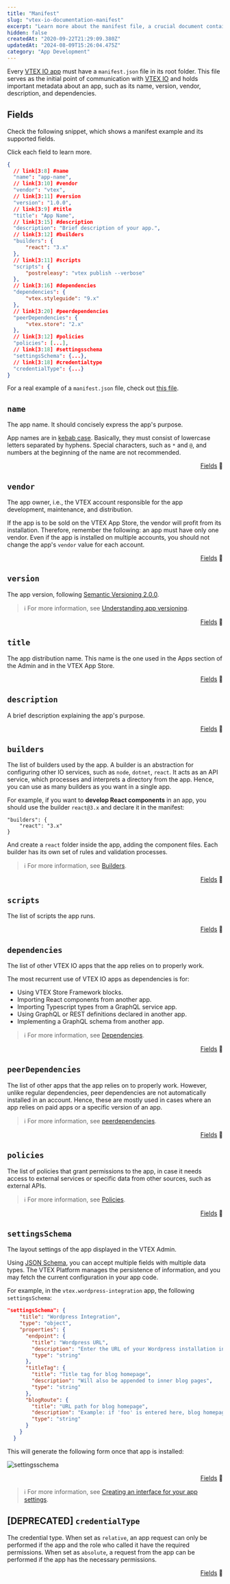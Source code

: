 ```yaml
---
title: "Manifest"
slug: "vtex-io-documentation-manifest"
excerpt: "Learn more about the manifest file, a crucial document containing metadata that defines and shapes the core attributes and functionalities of a VTEX IO app."
hidden: false
createdAt: "2020-09-22T21:29:09.380Z"
updatedAt: "2024-08-09T15:26:04.475Z"
category: "App Development"
---
```


Every [VTEX IO app](https://developers.vtex.com/docs/guides/vtex-io-documentation-what-is-a-vtex-app) must have a `manifest.json` file in its root folder. This file serves as the initial point of communication with [VTEX IO](https://developers.vtex.com/docs/guides/vtex-io-documentation-what-is-vtex-io) and holds important metadata about an app, such as its name, version, vendor, description, and dependencies.

## Fields

Check the following snippet, which shows a manifest example and its supported fields.

Click each field to learn more.

```json manifest.json
{
  // link[3:8] #name
  "name": "app-name",
  // link[3:10] #vendor
  "vendor": "vtex",
  // link[3:11] #version
  "version": "1.0.0",
  // link[3:9] #title
  "title": "App Name",
  // link[3:15] #description
  "description": "Brief description of your app.",
  // link[3:12] #builders
  "builders": {
      "react": "3.x"
  },
  // link[3:11] #scripts
  "scripts": {
      "postreleasy": "vtex publish --verbose"
  },
  // link[3:16] #dependencies
  "dependencies": {
      "vtex.styleguide": "9.x"
  },
  // link[3:20] #peerdependencies
  "peerDependencies": {
      "vtex.store": "2.x"
  },
  // link[3:12] #policies
  "policies": [...],
  // link[3:18] #settingsschema
  "settingsSchema": {...},
  // link[3:18] #credentialtype
  "credentialType": {...}
}
```

For a real example of a `manifest.json` file, check out [this file](https://github.com/vtex-apps/store-theme/blob/master/manifest.json).

## `name`

The app name. It should concisely express the app's purpose.

App names are in [kebab case](https://en.wiktionary.org/wiki/kebab_case). Basically, they must consist of lowercase letters separated by hyphens. Special characters, such as `*` and `@`, and numbers at the beginning of the name are not recommended.

<div style="text-align: right"><a href="#fields">Fields</a> 🔼</div>

## `vendor`

The app owner, i.e., the VTEX account responsible for the app development, maintenance, and distribution.

If the app is to be sold on the VTEX App Store, the vendor will profit from its installation. Therefore, remember the following: an app must have only one vendor. Even if the app is installed on multiple accounts, you should not change the app's `vendor` value for each account.

<div style="text-align: right"><a href="#fields">Fields</a> 🔼</div>

## `version`

The app version, following [Semantic Versioning 2.0.0](https://semver.org/).

> ℹ️ For more information, see [Understanding app versioning](https://developers.vtex.com/docs/guides/vtex-io-documentation-releasing-a-new-app-version#understanding-app-versioning).

<div style="text-align: right"><a href="#fields">Fields</a> 🔼</div>

## `title`

The app distribution name. This name is the one used in the Apps section of the Admin and in the VTEX App Store.

<div style="text-align: right"><a href="#fields">Fields</a> 🔼</div>

## `description`

A brief description explaining the app's purpose.

<div style="text-align: right"><a href="#fields">Fields</a> 🔼</div>

## `builders`

The list of builders used by the app. A builder is an abstraction for configuring other IO services, such as `node`, `dotnet`, `react`. It acts as an API service, which processes and interprets a directory from the app. Hence, you can use as many builders as you want in a single app.

For example, if you want to **develop React components** in an app, you should use the builder `react@3.x` and declare it in the manifest:

```
"builders": {
    "react": "3.x"    
}
```

And create a `react` folder inside the app, adding the component files. Each builder has its own set of rules and validation processes.

> ℹ️ For more information, see [Builders](https://developers.vtex.com/docs/guides/vtex-io-documentation-builders).

<div style="text-align: right"><a href="#fields">Fields</a> 🔼</div>

## `scripts`

The list of scripts the app runs.

<div style="text-align: right"><a href="#fields">Fields</a> 🔼</div>

## `dependencies`

The list of other VTEX IO apps that the app relies on to properly work.

The most recurrent use of VTEX IO apps as dependencies is for:

- Using VTEX Store Framework blocks.
- Importing React components from another app.
- Importing Typescript types from a GraphQL service app.
- Using GraphQL or REST definitions declared in another app.
- Implementing a GraphQL schema from another app.

> ℹ️ For more information, see [Dependencies](https://developers.vtex.com/docs/guides/vtex-io-documentation-dependencies/).

<div style="text-align: right"><a href="#fields">Fields</a> 🔼</div>

## `peerDependencies`

The list of other apps that the app relies on to properly work. However, unlike regular dependencies, peer dependencies are not automatically installed in an account. Hence, these are mostly used in cases where an app relies on paid apps or a specific version of an app.

> ℹ️ For more information, see [peerdependencies](https://developers.vtex.com/docs/guides/vtex-io-documentation-peerdependencies/).

<div style="text-align: right"><a href="#fields">Fields</a> 🔼</div>

## `policies`

The list of policies that grant permissions to the app, in case it needs access to external services or specific data from other sources, such as external APIs.

> ℹ️ For more information, see [Policies](https://developers.vtex.com/docs/guides/vtex-io-documentation-policies/).

<div style="text-align: right"><a href="#fields">Fields</a> 🔼</div>

## `settingsSchema`

The layout settings of the app displayed in the VTEX Admin.

Using [JSON Schema](https://json-schema.org/), you can accept multiple fields with multiple data types. The VTEX Platform manages the persistence of information, and you may fetch the current configuration in your app code.

For example, in the `vtex.wordpress-integration` app, the following `settingsSchema`:

```json
"settingsSchema": {
    "title": "Wordpress Integration",
    "type": "object",
    "properties": {
      "endpoint": {
        "title": "Wordpress URL",
        "description": "Enter the URL of your Wordpress installation in the form http://www.example.com/",
        "type": "string"
      },
      "titleTag": {
        "title": "Title tag for blog homepage",
        "description": "Will also be appended to inner blog pages",
        "type": "string"
      },
      "blogRoute": {
        "title": "URL path for blog homepage",
        "description": "Example: if 'foo' is entered here, blog homepage will be at http://www.yoursite.com/foo . Make sure routes in your store-theme match this setting. If left blank, default is 'blog'",
        "type": "string"
      }
    }
  }
```

This will generate the following form once that app is installed:

![settingsschema](https://cdn.jsdelivr.net/gh/vtexdocs/dev-portal-content@main/images/vtex-io-documentation-manifest-0.png)

<div style="text-align: right"><a href="#fields">Fields</a> 🔼</div>

> ℹ️ For more information, see [Creating an interface for your app settings](https://developers.vtex.com/docs/guides/vtex-io-documentation-creating-an-interface-for-your-app-settings).

## [DEPRECATED] `credentialType`

The credential type. When set as `relative`, an app request can only be performed if the app and the role who called it have the required permissions. When set as `absolute`, a request from the app can be performed if the app has the necessary permissions.

<div style="text-align: right"><a href="#fields">Fields</a> 🔼</div>
